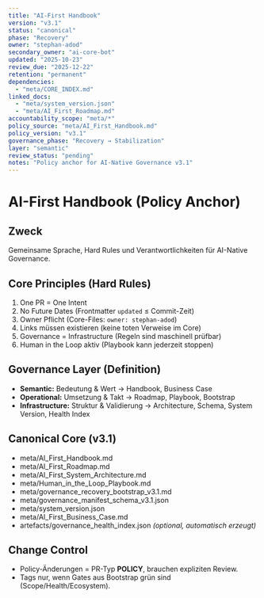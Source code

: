 ```yaml
---
title: "AI-First Handbook"
version: "v3.1"
status: "canonical"
phase: "Recovery"
owner: "stephan-adod"
secondary_owner: "ai-core-bot"
updated: "2025-10-23"
review_due: "2025-12-22"
retention: "permanent"
dependencies:
  - "meta/CORE_INDEX.md"
linked_docs:
  - "meta/system_version.json"
  - "meta/AI_First_Roadmap.md"
accountability_scope: "meta/*"
policy_source: "meta/AI_First_Handbook.md"
policy_version: "v3.1"
governance_phase: "Recovery → Stabilization"
layer: "semantic"
review_status: "pending"
notes: "Policy anchor for AI-Native Governance v3.1"
---
```


# AI-First Handbook (Policy Anchor)

## Zweck
Gemeinsame Sprache, Hard Rules und Verantwortlichkeiten für AI-Native Governance.

## Core Principles (Hard Rules)
1. One PR = One Intent
2. No Future Dates (Frontmatter `updated` ≤ Commit-Zeit)
3. Owner Pflicht (Core-Files: `owner: stephan-adod`)
4. Links müssen existieren (keine toten Verweise im Core)
5. Governance = Infrastructure (Regeln sind maschinell prüfbar)
6. Human in the Loop aktiv (Playbook kann jederzeit stoppen)

## Governance Layer (Definition)
- **Semantic:** Bedeutung & Wert → Handbook, Business Case  
- **Operational:** Umsetzung & Takt → Roadmap, Playbook, Bootstrap  
- **Infrastructure:** Struktur & Validierung → Architecture, Schema, System Version, Health Index

## Canonical Core (v3.1)
- meta/AI_First_Handbook.md  
- meta/AI_First_Roadmap.md  
- meta/AI_First_System_Architecture.md  
- meta/Human_in_the_Loop_Playbook.md  
- meta/governance_recovery_bootstrap_v3.1.md  
- meta/governance_manifest_schema_v3.1.json  
- meta/system_version.json  
- meta/AI_First_Business_Case.md  
- artefacts/governance_health_index.json *(optional, automatisch erzeugt)*

## Change Control
- Policy-Änderungen = PR-Typ **POLICY**, brauchen expliziten Review.
- Tags nur, wenn Gates aus Bootstrap grün sind (Scope/Health/Ecosystem).
